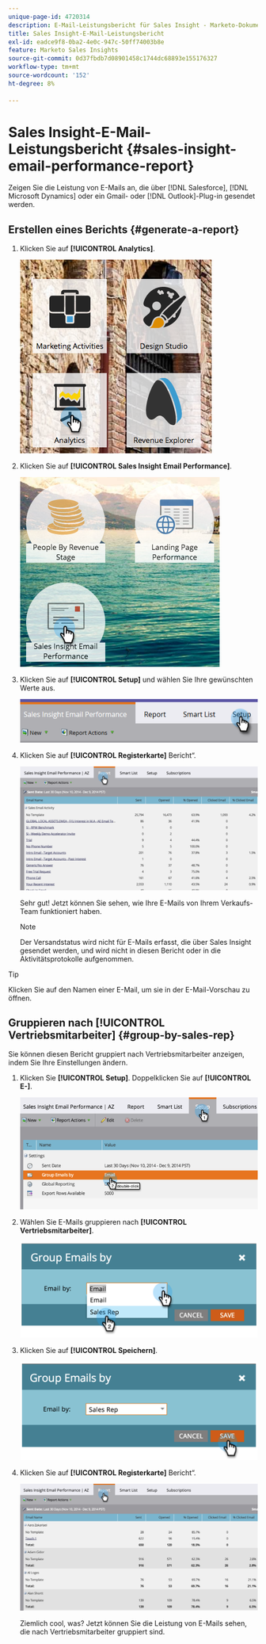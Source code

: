 ```yaml
---
unique-page-id: 4720314
description: E-Mail-Leistungsbericht für Sales Insight - Marketo-Dokumente - Produktdokumentation
title: Sales Insight-E-Mail-Leistungsbericht
exl-id: eadce9f8-0ba2-4e0c-947c-50ff74003b8e
feature: Marketo Sales Insights
source-git-commit: 0d37fbdb7d08901458c1744dc68893e155176327
workflow-type: tm+mt
source-wordcount: '152'
ht-degree: 8%

---
```


# Sales Insight-E-Mail-Leistungsbericht {#sales-insight-email-performance-report}

Zeigen Sie die Leistung von E-Mails an, die über [!DNL Salesforce], [!DNL Microsoft Dynamics] oder ein Gmail- oder [!DNL Outlook]-Plug-in gesendet werden.

## Erstellen eines Berichts {#generate-a-report}

1. Klicken Sie auf **[!UICONTROL Analytics]**.

   ![](assets/mainnav-analyticshand-small.png)

1. Klicken Sie auf **[!UICONTROL Sales Insight Email Performance]**.

   ![](assets/analytics-salesemailreporthand.png)

1. Klicken Sie auf **[!UICONTROL Setup]** und wählen Sie Ihre gewünschten Werte aus.

   ![](assets/three.png)

1. Klicken Sie auf **[!UICONTROL Registerkarte]** Bericht“.

   ![](assets/image2014-12-9-12-3a5-3a35.png)

   Sehr gut! Jetzt können Sie sehen, wie Ihre E-Mails von Ihrem Verkaufs-Team funktioniert haben.

   >[!NOTE]
   >
   >Der Versandstatus wird nicht für E-Mails erfasst, die über Sales Insight gesendet werden, und wird nicht in diesen Bericht oder in die Aktivitätsprotokolle aufgenommen.

>[!TIP]
>
>Klicken Sie auf den Namen einer E-Mail, um sie in der E-Mail-Vorschau zu öffnen.

## Gruppieren nach [!UICONTROL Vertriebsmitarbeiter] {#group-by-sales-rep}

Sie können diesen Bericht gruppiert nach Vertriebsmitarbeiter anzeigen, indem Sie Ihre Einstellungen ändern.

1. Klicken Sie **[!UICONTROL Setup]**. Doppelklicken Sie auf **[!UICONTROL E-]**.

   ![](assets/image2014-12-9-12-3a12-3a19.png)

1. Wählen Sie E-Mails gruppieren nach **[!UICONTROL Vertriebsmitarbeiter]**.

   ![](assets/image2014-12-9-12-3a16-3a42.png)

1. Klicken Sie auf **[!UICONTROL Speichern]**.

   ![](assets/image2014-12-9-12-3a17-3a39.png)

1. Klicken Sie auf **[!UICONTROL Registerkarte]** Bericht“.

   ![](assets/image2014-12-9-12-3a19-3a7.png)

   Ziemlich cool, was? Jetzt können Sie die Leistung von E-Mails sehen, die nach Vertriebsmitarbeiter gruppiert sind.
